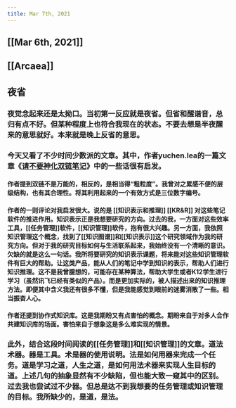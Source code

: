 ```yaml
---
title: Mar 7th, 2021
---
```


## [[Mar 6th, 2021]]
## [[Arcaea]]
## 夜省
### 夜觉念起来还是太拗口。当初第一反应就是夜省。但省和醒谐音，总归有点不好。但某种程度上也符合我现在的状态。不要去想是半夜醒来的意思就好。本来就是晚上反省的意思。
### 今天又看了不少时间少数派的文章。其中，作者yuchen.lea的一篇文章《[请不要神化双链笔记](https://sspai.com/post/65273)》中的一些话很有启发。
#### 作者提到双链不是万能的，相反的，是相当得“粗粒度”。我曾对之累感不便的层级结构，也有其合理性。将其利用起来的一个有效方式是三位数字编号。
#### 作者的一则评论对我启发很大。说的是 [[知识表示和推理]] [[KR&R]] 对这些笔记软件的推进作用。知识表示正是我想要研究的方向。过去的我，一方面对这些效率工具，[[任务管理]]软件，[[知识管理]]软件，抱有很大兴趣。另一方面，我依照知识管理这个概念，找到了[[知识图谱]]和[[知识表示]]这个研究领域作为我的研究方向。但对于我的研究目标如何与生活联系起来，我始终没有一个清晰的意识。欠缺的就是这么一句话。我所将要研究的知识表示课题，将来能对这些知识管理软件有巨大的帮助。让这类产品，能从人们的笔记中学到知识的表示，帮助人们进行知识推理。这不是我曾臆想的，可能存在某种算法，帮助大学生或者K12学生进行学习（虽然讯飞已经有类似的产品）。而是更加实际的，被人描述出来的知识推理方法。即便其中含义我还有很多不懂，但是我能感觉到眼前的迷雾消散了一些。相当振奋人心。
#### 作者还提到协作式知识库。这是我期盼又有点害怕的概念。期盼来自于对多人合作共建知识库的场面。害怕来自于想象这是多么难实现的情景。
### 此外，结合这段时间阅读的[[任务管理]]和[[知识管理]]的文章。道法术器。器是工具。术是器的使用说明。法是如何用器来完成一个任务。道是学习之道，人生之道，是如何用法术器来实现人生目标的道。上述几句的抽象显然有不少缺陷，但也能大致一窥其中的区别。过去我也尝试过不少器。但总是达不到我想要的任务管理或知识管理的目标。我所缺少的，是道，是法。

